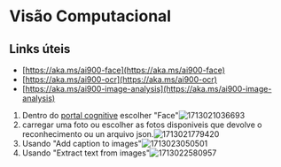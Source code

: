 # Visão Computacional

## Links úteis

* [https://aka.ms/ai900-face](https://aka.ms/ai900-face)
* [https://aka.ms/ai900-ocr](https://aka.ms/ai900-ocr)
* [https://aka.ms/ai900-image-analysis](https://aka.ms/ai900-image-analysis)

1. Dentro do [portal cognitive](https://portal.vision.cognitive.azure.com/) escolher "Face"![1713021036693](image/README/1713021036693.png)
2. carregar uma foto ou escolher as fotos disponiveis que devolve o reconhecimento ou un arquivo json.![1713021779420](image/README/1713021779420.png)
3. Usando "Add caption to images"![1713023050501](image/README/1713023050501.png)
4. Usando "Extract text from images"![1713022580957](image/README/1713022580957.png)
